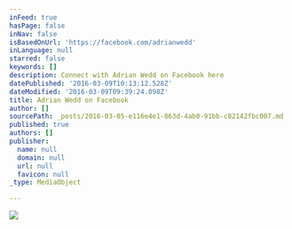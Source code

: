 ```yaml
---
inFeed: true
hasPage: false
inNav: false
isBasedOnUrl: 'https://facebook.com/adrianwedd'
inLanguage: null
starred: false
keywords: []
description: Connect with Adrian Wedd on Facebook here
datePublished: '2016-03-09T10:13:12.528Z'
dateModified: '2016-03-09T09:39:24.098Z'
title: Adrian Wedd on Facebook
author: []
sourcePath: _posts/2016-03-05-e116e4e1-863d-4ab0-91bb-c82142fbc007.md
published: true
authors: []
publisher:
  name: null
  domain: null
  url: null
  favicon: null
_type: MediaObject

---
```

![](https://the-grid-user-content.s3-us-west-2.amazonaws.com/a504da0c-a78f-4cbf-b0df-5d5d003e06de.png)